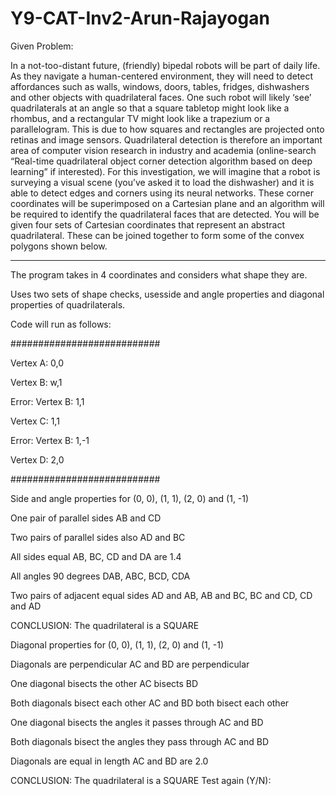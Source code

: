 # Y9-CAT-Inv2-Arun-Rajayogan

Given Problem:

In a not-too-distant future, (friendly) bipedal robots will be part of daily life. As they navigate a human-centered environment, they will need to detect affordances such as walls, windows, doors, tables, fridges, dishwashers and other objects with quadrilateral faces. One such robot will likely ‘see’ quadrilaterals at an angle so that a square tabletop might look like a rhombus, and a rectangular TV might look like a trapezium or a parallelogram. This is due to how squares and rectangles are projected onto retinas and image sensors. Quadrilateral detection is therefore an important area of computer vision research in industry and academia (online-search “Real-time quadrilateral object corner detection algorithm based on deep learning” if interested).
For this investigation, we will imagine that a robot is surveying a visual scene (you’ve asked it to load the dishwasher) and it is able to detect edges and corners using its neural networks. These corner coordinates will be superimposed on a Cartesian plane and an algorithm will be required to identify the quadrilateral faces that are detected.
You will be given four sets of Cartesian coordinates that represent an abstract quadrilateral. These can be joined together to form some of the convex polygons shown below.


--------------------------------------------------------------------------------------------------------------------------------------------------------------------------------------------------------------------
The program takes in 4 coordinates and considers what shape they are.

Uses two sets of shape checks, usesside and angle properties and diagonal properties of quadrilaterals.

Code will run as follows:

###########################

Vertex A: 0,0

Vertex B: w,1

Error: Vertex B: 1,1

Vertex C: 1,1

Error: Vertex B: 1,-1

Vertex D: 2,0

###########################

Side and angle properties for (0, 0), (1, 1), (2, 0) and (1, -1)

One pair of parallel sides       AB and CD

Two pairs of parallel sides       also AD and BC

All sides equal       AB, BC, CD and DA are 1.4

All angles 90 degrees       DAB, ABC, BCD, CDA

Two pairs of adjacent equal sides       AD and AB, AB and BC, BC and CD, CD and AD

CONCLUSION: The quadrilateral is a SQUARE



Diagonal properties for (0, 0), (1, 1), (2, 0) and (1, -1)      

Diagonals are perpendicular     AC and BD are perpendicular     

One diagonal bisects the other     AC bisects BD

Both diagonals bisect each other     AC and BD both bisect each other

One diagonal bisects the angles it passes through     AC and BD 

Both diagonals bisect the angles they pass through     AC and BD

Diagonals are equal in length     AC and BD are 2.0

CONCLUSION: The quadrilateral is a SQUARE
Test again (Y/N): 
